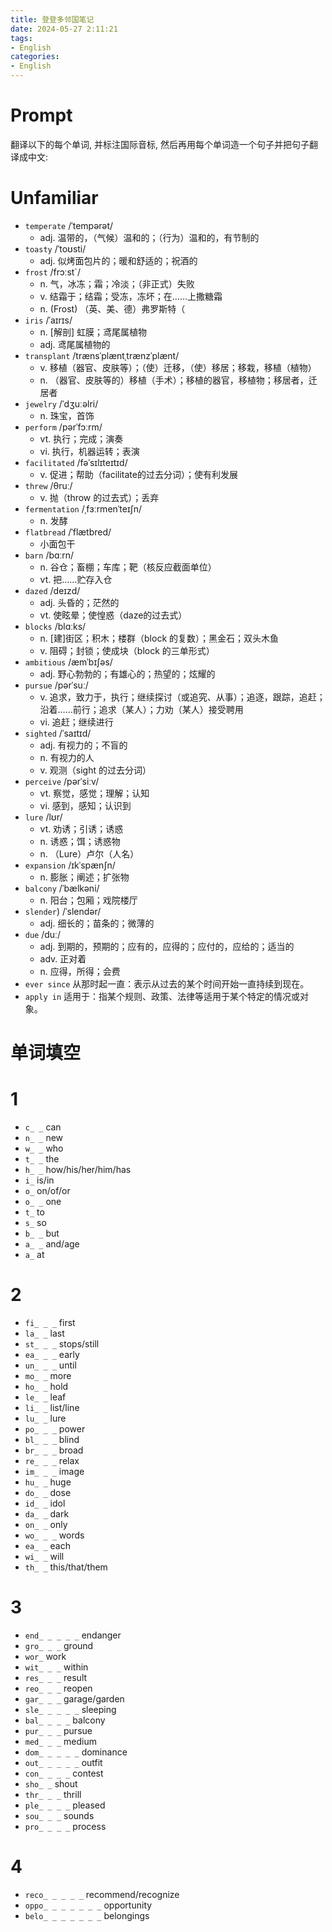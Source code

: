 ```yaml
---
title: 登登多邻国笔记
date: 2024-05-27 2:11:21
tags:
- English
categories:
- English
---
```



# Prompt

翻译以下的每个单词, 并标注国际音标, 然后再用每个单词造一个句子并把句子翻译成中文:


# Unfamiliar


- `temperate` /ˈtempərət/
    - adj. 温带的，（气候）温和的；（行为）温和的，有节制的
- `toasty` /ˈtoʊsti/
    - adj. 似烤面包片的；暖和舒适的；祝酒的
- `frost` /frɔːst`/
    - n. 气，冰冻；霜；冷淡；（非正式）失败 
    - v. 结霜于；结霜；受冻，冻坏；在……上撒糖霜
    - n. (Frost) （英、美、德）弗罗斯特（ 
- `iris` /ˈaɪrɪs/
    - n. [解剖] 虹膜；鸢尾属植物
    - adj. 鸢尾属植物的
- `transplant` /trænsˈplæntˌtrænzˈplænt/
    - v. 移植（器官、皮肤等）；（使）迁移，（使）移居；移栽，移植（植物）
    - n. （器官、皮肤等的）移植（手术）；移植的器官，移植物；移居者，迁居者
- `jewelry` /ˈdʒuːəlri/
    - n. 珠宝，首饰
- `perform` /pərˈfɔːrm/
    - vt. 执行；完成；演奏
    - vi. 执行，机器运转；表演
- `facilitated` /fəˈsɪlɪteɪtɪd/
    - v. 促进；帮助（facilitate的过去分词）；使有利发展
- `threw` /θruː/
    - v. 抛（throw 的过去式）；丢弃
- `fermentation` /ˌfɜːrmenˈteɪʃn/
    - n. 发酵
- `flatbread` /ˈflætbred/
    - 小面包干
- `barn` /bɑːrn/
    - n. 谷仓；畜棚；车库；靶（核反应截面单位）
    - vt. 把……贮存入仓
- `dazed` /deɪzd/
    - adj. 头昏的；茫然的
    - vt. 使眩晕；使惶惑（daze的过去式）
- `blocks` /blɑːks/
    - n. [建]街区；积木；楼群（block 的复数）；黑金石；双头木鱼
    - v. 阻碍；封锁；使成块（block 的三单形式）
- `ambitious` /æmˈbɪʃəs/
    - adj. 野心勃勃的；有雄心的；热望的；炫耀的
- `pursue` /pərˈsuː/
    - v. 追求，致力于，执行；继续探讨（或追究、从事）；追逐，跟踪，追赶；沿着……前行；追求（某人）；力劝（某人）接受聘用
    - vi. 追赶；继续进行
- `sighted` /ˈsaɪtɪd/
    - adj. 有视力的；不盲的
    - n. 有视力的人
    - v. 观测（sight 的过去分词）
- `perceive` /pərˈsiːv/
    - vt. 察觉，感觉；理解；认知
    - vi. 感到，感知；认识到
- `lure` /lʊr/
    - vt. 劝诱；引诱；诱惑
    - n. 诱惑；饵；诱惑物
    - n. （Lure）卢尔（人名）
- `expansion` /ɪkˈspænʃn/
    - n. 膨胀；阐述；扩张物
- `balcony` /ˈbælkəni/
    - n. 阳台；包厢；戏院楼厅
- `slender`) /ˈslendər/
    - adj. 细长的；苗条的；微薄的
- `due` /duː/
    - adj. 到期的，预期的；应有的，应得的；应付的，应给的；适当的
    - adv. 正对着
    - n. 应得，所得；会费
- `ever since` 从那时起一直：表示从过去的某个时间开始一直持续到现在。
- `apply in` 适用于：指某个规则、政策、法律等适用于某个特定的情况或对象。


# 单词填空

# 1 

- `c_ _` can
- `n_ _` new
- `w_ _` who
- `t_ _` the
- `h_ _` how/his/her/him/has
- `i_` is/in
- `o_` on/of/or
- `o_ _` one
- `t_` to
- `s_` so
- `b_ _` but
- `a_ _` and/age
- `a_` at


# 2

- `fi_ _ _` first
- `la_ _` last
- `st_ _ _` stops/still
- `ea_ _ _` early
- `un_ _ _` until
- `mo_ _` more
- `ho_ _` hold
- `le_ _` leaf
- `li_ _` list/line
- `lu_ _` lure
- `po_ _ _` power
- `bl_ _ _` blind
- `br_ _ _` broad
- `re_ _ _` relax
- `im_ _ _` image
- `hu_ _` huge
- `do_ _` dose
- `id_ _` idol
- `da_ _` dark
- `on_ _` only
- `wo_ _ _` words
- `ea_ _` each
- `wi_ _` will
- `th_ _` this/that/them


# 3

- `end_ _ _ _ _` endanger
- `gro_ _ _` ground
- `wor_` work
- `wit_ _ _` within
- `res_ _ _` result
- `reo_ _ _` reopen
- `gar_ _ _` garage/garden
- `sle_ _ _ _ _` sleeping
- `bal_ _ _ _` balcony
- `pur_ _ _` pursue
- `med_ _ _` medium
- `dom_ _ _ _ _` dominance
- `out_ _ _ _ _` outfit
- `con_ _ _ _` contest
- `sho_ _` shout
- `thr_ _ _` thrill
- `ple_ _ _ _` pleased
- `sou_ _ _` sounds
- `pro_ _ _ _` process


# 4

- `reco_ _ _ _ _` recommend/recognize
- `oppo_ _ _ _ _ _ _` opportunity 
- `belo_ _ _ _ _ _ _` belongings 